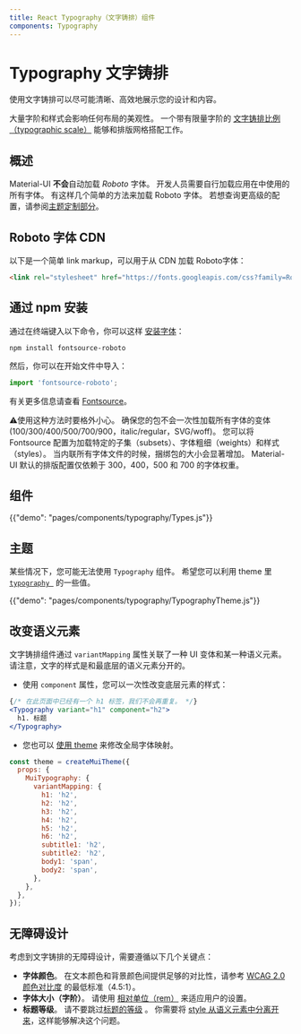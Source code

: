 ```yaml
---
title: React Typography（文字铸排）组件
components: Typography
---
```


# Typography 文字铸排

<p class="description">使用文字铸排可以尽可能清晰、高效地展示您的设计和内容。</p>

大量字阶和样式会影响任何布局的美观性。 一个带有限量字阶的 [文字铸排比例（typographic scale）](https://material.io/design/typography/#type-scale) 能够和排版网格搭配工作。

## 概述

Material-UI **不会**自动加载 *Roboto* 字体。 开发人员需要自行加载应用在中使用的所有字体。 有这样几个简单的方法来加载 Roboto 字体。 若想查询更高级的配置，请参阅[主题定制部分](/customization/typography/)。

## Roboto 字体 CDN

以下是一个简单 link markup，可以用于从 CDN 加载 Roboto字体：

```html
<link rel="stylesheet" href="https://fonts.googleapis.com/css?family=Roboto:300,400,500,700&display=swap" />
```

## 通过 npm 安装

通过在终端键入以下命令，你可以这样 [安装字体](https://www.npmjs.com/package/fontsource-roboto)：

`npm install fontsource-roboto`

然后，你可以在开始文件中导入：

```js
import 'fontsource-roboto';
```

有关更多信息请查看 [Fontsource](https://github.com/DecliningLotus/fontsource/blob/master/packages/roboto/README.md)。

⚠️使用这种方法时要格外小心。 确保您的包不会一次性加载所有字体的变体 (100/300/400/500/700/900，italic/regular，SVG/woff)。 您可以将 Fontsource 配置为加载特定的子集（subsets）、字体粗细（weights）和样式（styles）。 当内联所有字体文件的时候，捆绑包的大小会显著增加。 Material-UI 默认的排版配置仅依赖于 300，400，500 和 700 的字体权重。

## 组件

{{"demo": "pages/components/typography/Types.js"}}

## 主题

某些情况下，您可能无法使用 `Typography` 组件。 希望您可以利用 theme 里 [`typography `](/customization/default-theme/?expand-path=$.typography) 的一些值。

{{"demo": "pages/components/typography/TypographyTheme.js"}}

## 改变语义元素

文字铸排组件通过 `variantMapping` 属性关联了一种 UI 变体和某一种语义元素。 请注意，文字的样式是和最底层的语义元素分开的。

- 使用 `component` 属性，您可以一次性改变底层元素的样式：

```jsx
{/* 在此页面中已经有一个 h1 标签，我们不会再重复。 */}
<Typography variant="h1" component="h2">
  h1. 标题
</Typography>
```

- 您也可以 [使用 theme](/customization/globals/#default-props) 来修改全局字体映射。

```js
const theme = createMuiTheme({
  props: {
    MuiTypography: {
      variantMapping: {
        h1: 'h2',
        h2: 'h2',
        h3: 'h2',
        h4: 'h2',
        h5: 'h2',
        h6: 'h2',
        subtitle1: 'h2',
        subtitle2: 'h2',
        body1: 'span',
        body2: 'span',
      },
    },
  },
});
```

## 无障碍设计

考虑到文字铸排的无障碍设计，需要遵循以下几个关键点：

- **字体颜色**。 在文本颜色和背景颜色间提供足够的对比性，请参考 [WCAG 2.0 颜色对比度](https://www.w3.org/TR/UNDERSTANDING-WCAG20/visual-audio-contrast-contrast.html) 的最低标准（4.5:1）。
- **字体大小（字阶）**。 请使用 [相对单位（rem）](/customization/typography/#font-size) 来适应用户的设置。
- **标题等级**。 请不要跳过[标题的等级](https://www.w3.org/WAI/tutorials/page-structure/headings/) 。 你需要将 [ style 从语义元素中分离开来](#changing-the-semantic-element)，这样能够解决这个问题。